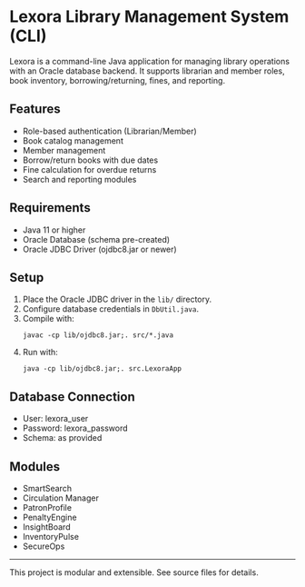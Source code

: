 # Lexora Library Management System (CLI)

Lexora is a command-line Java application for managing library operations with an Oracle database backend. It supports librarian and member roles, book inventory, borrowing/returning, fines, and reporting.

## Features
- Role-based authentication (Librarian/Member)
- Book catalog management
- Member management
- Borrow/return books with due dates
- Fine calculation for overdue returns
- Search and reporting modules

## Requirements
- Java 11 or higher
- Oracle Database (schema pre-created)
- Oracle JDBC Driver (ojdbc8.jar or newer)

## Setup
1. Place the Oracle JDBC driver in the `lib/` directory.
2. Configure database credentials in `DbUtil.java`.
3. Compile with:
   ```
   javac -cp lib/ojdbc8.jar;. src/*.java
   ```
4. Run with:
   ```
   java -cp lib/ojdbc8.jar;. src.LexoraApp
   ```

## Database Connection
- User: lexora_user
- Password: lexora_password
- Schema: as provided

## Modules
- SmartSearch
- Circulation Manager
- PatronProfile
- PenaltyEngine
- InsightBoard
- InventoryPulse
- SecureOps

---

This project is modular and extensible. See source files for details.